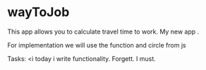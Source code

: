 # wayToJob

This app allows you to calculate travel time to work. 
My new app .

For implementation we will use the function and circle from js

Tasks:
<i today i write functionality. Forgett. I must.
